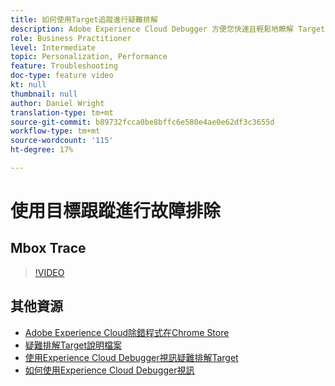 ```yaml
---
title: 如何使用Target追蹤進行疑難排解
description: Adobe Experience Cloud Debugger 方便您快速且輕鬆地瞭解 Target 實作。瞭解如何在Experience Cloud中驗證，並使用功能強大的Target追蹤工具來檢查您的活動和受眾資格以及訪客資料。
role: Business Practitioner
level: Intermediate
topic: Personalization, Performance
feature: Troubleshooting
doc-type: feature video
kt: null
thumbnail: null
author: Daniel Wright
translation-type: tm+mt
source-git-commit: b89732fcca0be8bffc6e580e4ae0e62df3c3655d
workflow-type: tm+mt
source-wordcount: '115'
ht-degree: 17%

---
```



# 使用目標跟蹤進行故障排除

## Mbox Trace

>[!VIDEO](https://video.tv.adobe.com/v/23113/?quality=12)

## 其他資源

* [Adobe Experience Cloud除錯程式在Chrome Store](https://chrome.google.com/webstore/detail/adobe-experience-cloud-de/ocdmogmohccmeicdhlhhgepeaijenapj)
* [疑難排解Target說明檔案](https://docs.adobe.com/content/help/en/target/using/troubleshoot/troubleshooting-target.html)
* [使用Experience Cloud Debugger視訊疑難排解Target](troubleshoot-with-the-experience-cloud-debugger.md)
* [如何使用Experience Cloud Debugger視訊](https://docs.adobe.com/content/help/en/core-services-learn/tutorials/debugger/use-the-experience-cloud-debugger.html)